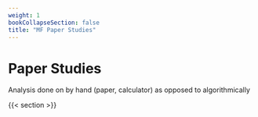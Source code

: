 ```yaml
---
weight: 1
bookCollapseSection: false
title: "MF Paper Studies"
---
```

# Paper Studies

Analysis done on by hand (paper, calculator) as opposed to algorithmically

{{< section >}}
